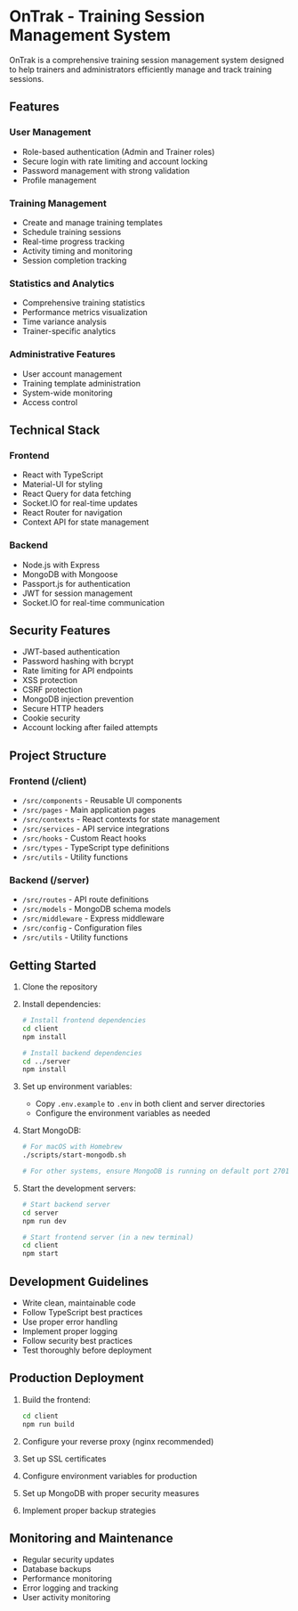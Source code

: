 # OnTrak - Training Session Management System

OnTrak is a comprehensive training session management system designed to help trainers and administrators efficiently manage and track training sessions.

## Features

### User Management
- Role-based authentication (Admin and Trainer roles)
- Secure login with rate limiting and account locking
- Password management with strong validation
- Profile management

### Training Management
- Create and manage training templates
- Schedule training sessions
- Real-time progress tracking
- Activity timing and monitoring
- Session completion tracking

### Statistics and Analytics
- Comprehensive training statistics
- Performance metrics visualization
- Time variance analysis
- Trainer-specific analytics

### Administrative Features
- User account management
- Training template administration
- System-wide monitoring
- Access control

## Technical Stack

### Frontend
- React with TypeScript
- Material-UI for styling
- React Query for data fetching
- Socket.IO for real-time updates
- React Router for navigation
- Context API for state management

### Backend
- Node.js with Express
- MongoDB with Mongoose
- Passport.js for authentication
- JWT for session management
- Socket.IO for real-time communication

## Security Features
- JWT-based authentication
- Password hashing with bcrypt
- Rate limiting for API endpoints
- XSS protection
- CSRF protection
- MongoDB injection prevention
- Secure HTTP headers
- Cookie security
- Account locking after failed attempts

## Project Structure

### Frontend (/client)
- `/src/components` - Reusable UI components
- `/src/pages` - Main application pages
- `/src/contexts` - React contexts for state management
- `/src/services` - API service integrations
- `/src/hooks` - Custom React hooks
- `/src/types` - TypeScript type definitions
- `/src/utils` - Utility functions

### Backend (/server)
- `/src/routes` - API route definitions
- `/src/models` - MongoDB schema models
- `/src/middleware` - Express middleware
- `/src/config` - Configuration files
- `/src/utils` - Utility functions

## Getting Started

1. Clone the repository
2. Install dependencies:
   ```bash
   # Install frontend dependencies
   cd client
   npm install

   # Install backend dependencies
   cd ../server
   npm install
   ```

3. Set up environment variables:
   - Copy `.env.example` to `.env` in both client and server directories
   - Configure the environment variables as needed

4. Start MongoDB:
   ```bash
   # For macOS with Homebrew
   ./scripts/start-mongodb.sh

   # For other systems, ensure MongoDB is running on default port 27017
   ```

5. Start the development servers:
   ```bash
   # Start backend server
   cd server
   npm run dev

   # Start frontend server (in a new terminal)
   cd client
   npm start
   ```

## Development Guidelines

- Write clean, maintainable code
- Follow TypeScript best practices
- Use proper error handling
- Implement proper logging
- Follow security best practices
- Test thoroughly before deployment

## Production Deployment

1. Build the frontend:
   ```bash
   cd client
   npm run build
   ```

2. Configure your reverse proxy (nginx recommended)
3. Set up SSL certificates
4. Configure environment variables for production
5. Set up MongoDB with proper security measures
6. Implement proper backup strategies

## Monitoring and Maintenance

- Regular security updates
- Database backups
- Performance monitoring
- Error logging and tracking
- User activity monitoring
